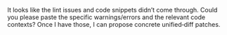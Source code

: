 It looks like the lint issues and code snippets didn’t come through. Could you please paste the specific warnings/errors and the relevant code contexts? Once I have those, I can propose concrete unified‑diff patches.